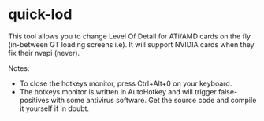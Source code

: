 quick-lod
=========

This tool allows you to change Level Of Detail for ATi/AMD cards on the fly (in-between GT loading screens i.e). 
It will support NVIDIA cards when they fix their nvapi (never).

Notes:
* To close the hotkeys monitor, press Ctrl+Alt+0 on your keyboard.
* The hotkeys monitor is written in AutoHotkey and will trigger false-positives with some antivirus software. Get the source code and compile it yourself if in doubt.
